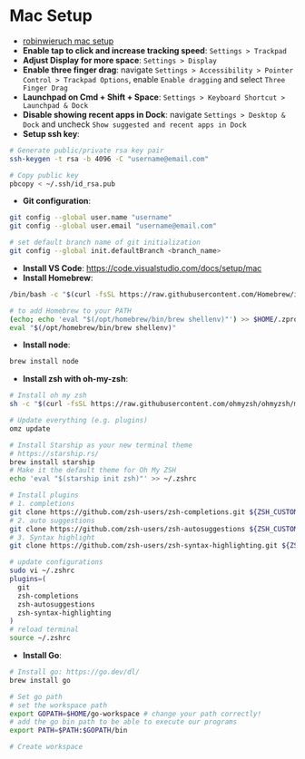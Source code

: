 # Mac Setup

- [robinwieruch mac setup](https://www.robinwieruch.de/mac-setup-web-development/)
- **Enable tap to click and increase tracking speed**: `Settings > Trackpad`
- **Adjust Display for more space**: `Settings > Display`
- **Enable three finger drag**: navigate `Settings > Accessibility > Pointer Control > Trackpad Options`, enable `Enable dragging` and select `Three Finger Drag`
- **Launchpad on Cmd + Shift + Space**: `Settings > Keyboard Shortcut > Launchpad & Dock`
- **Disable showing recent apps in Dock**: navigate `Settings > Desktop & Dock` and uncheck `Show suggested and recent apps in Dock`
- **Setup ssh key**:

```sh
# Generate public/private rsa key pair
ssh-keygen -t rsa -b 4096 -C "username@email.com"

# Copy public key
pbcopy < ~/.ssh/id_rsa.pub
```

- **Git configuration**:

```sh
git config --global user.name "username"
git config --global user.email "username@email.com"

# set default branch name of git initialization
git config --global init.defaultBranch <branch_name>
```

- **Install VS Code**: https://code.visualstudio.com/docs/setup/mac
- **Install Homebrew**:

```sh
/bin/bash -c "$(curl -fsSL https://raw.githubusercontent.com/Homebrew/install/HEAD/install.sh)"

# to add Homebrew to your PATH
(echo; echo 'eval "$(/opt/homebrew/bin/brew shellenv)"') >> $HOME/.zprofile
eval "$(/opt/homebrew/bin/brew shellenv)"
```

- **Install node**:

```sh
brew install node
```

- **Install zsh with oh-my-zsh**:

```sh
# Install oh my zsh
sh -c "$(curl -fsSL https://raw.githubusercontent.com/ohmyzsh/ohmyzsh/master/tools/install.sh)"

# Update everything (e.g. plugins)
omz update

# Install Starship as your new terminal theme
# https://starship.rs/
brew install starship
# Make it the default theme for Oh My ZSH
echo 'eval "$(starship init zsh)"' >> ~/.zshrc

# Install plugins
# 1. completions
git clone https://github.com/zsh-users/zsh-completions.git ${ZSH_CUSTOM:-~/.oh-my-zsh/custom}/plugins/zsh-completions
# 2. auto suggestions
git clone https://github.com/zsh-users/zsh-autosuggestions ${ZSH_CUSTOM:-~/.oh-my-zsh/custom}/plugins/zsh-autosuggestions
# 3. Syntax highlight
git clone https://github.com/zsh-users/zsh-syntax-highlighting.git ${ZSH_CUSTOM:-~/.oh-my-zsh/custom}/plugins/zsh-syntax-highlighting

# update configurations
sudo vi ~/.zshrc
plugins=(
  git
  zsh-completions
  zsh-autosuggestions
  zsh-syntax-highlighting
)
# reload terminal
source ~/.zshrc
```

- **Install Go**:

```sh
# Install go: https://go.dev/dl/
brew install go

# Set go path
# set the workspace path
export GOPATH=$HOME/go-workspace # change your path correctly!
# add the go bin path to be able to execute our programs
export PATH=$PATH:$GOPATH/bin

# Create workspace
```
